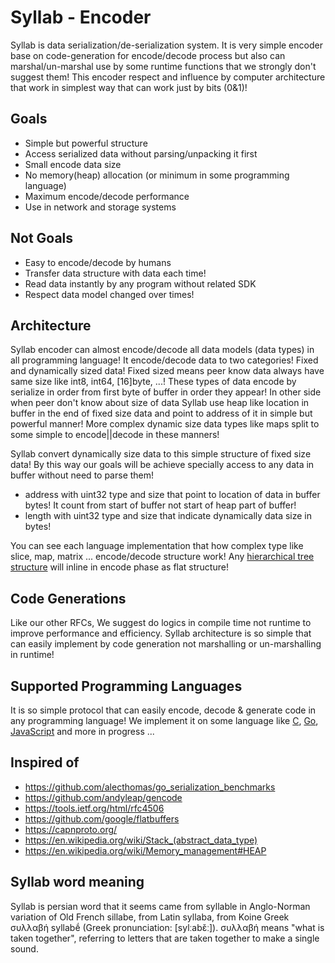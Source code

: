 # Syllab - Encoder
Syllab is data serialization/de-serialization system. It is very simple encoder base on code-generation for encode/decode process but also can marshal/un-marshal use by some runtime functions that we strongly don't suggest them!
This encoder respect and influence by computer architecture that work in simplest way that can work just by bits (0&1)!

## Goals
- Simple but powerful structure
- Access serialized data without parsing/unpacking it first
- Small encode data size
- No memory(heap) allocation (or minimum in some programming language)
- Maximum encode/decode performance
- Use in network and storage systems

## Not Goals
- Easy to encode/decode by humans
- Transfer data structure with data each time!
- Read data instantly by any program without related SDK
- Respect data model changed over times!

## Architecture
Syllab encoder can almost encode/decode all data models (data types) in all programming language! It encode/decode data to two categories! Fixed and dynamically sized data! Fixed sized means peer know data always have same size like int8, int64, [16]byte, ...! These types of data encode by serialize in order from first byte of buffer in order they appear! In other side when peer don't know about size of data Syllab use heap like location in buffer in the end of fixed size data and point to address of it in simple but powerful manner! More complex dynamic size data types like maps split to some simple to encode||decode in these manners!

Syllab convert dynamically size data to this simple structure of fixed size data! By this way our goals will be achieve specially access to any data in buffer without need to parse them!
- address with uint32 type and size that point to location of data in buffer bytes! It count from start of buffer not start of heap part of buffer!
- length with uint32 type and size that indicate dynamically data size in bytes!

You can see each language implementation that how complex type like slice, map, matrix ... encode/decode structure work! Any [hierarchical tree structure](https://en.wikipedia.org/wiki/Tree_(data_structure)) will inline in encode phase as flat structure!

## Code Generations
Like our other RFCs, We suggest do logics in compile time not runtime to improve performance and efficiency. Syllab architecture is so simple that can easily implement by code generation not marshalling or un-marshalling in runtime!

## Supported Programming Languages
It is so simple protocol that can easily encode, decode & generate code in any programming language! We implement it on some language like [C](), [Go](https://github.com/SabzCity/libgo/blob/master/syllab), [JavaScript]() and more in progress ...

## Inspired of
- https://github.com/alecthomas/go_serialization_benchmarks
- https://github.com/andyleap/gencode
- https://tools.ietf.org/html/rfc4506
- https://github.com/google/flatbuffers
- https://capnproto.org/
- https://en.wikipedia.org/wiki/Stack_(abstract_data_type)
- https://en.wikipedia.org/wiki/Memory_management#HEAP

## Syllab word meaning
Syllab is persian word that it seems came from syllable in Anglo-Norman variation of Old French sillabe, from Latin syllaba, from Koine Greek συλλαβή syllabḗ (Greek pronunciation: [sylːabɛ̌ː]). συλλαβή means "what is taken together", referring to letters that are taken together to make a single sound.
